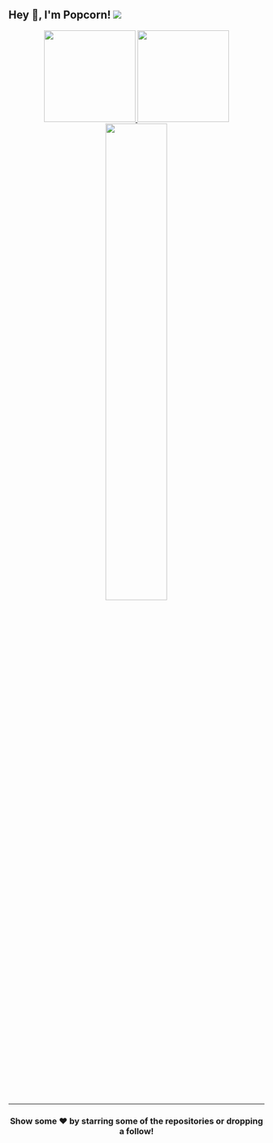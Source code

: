 
## Hey 👋, I'm Popcorn! ![](https://komarev.com/ghpvc/?username=Popcorn371&label=Views&color=lightgrey&style=flat)

<p align="center">
<a href="https://github.com/PopcornTheDev">
  <img height="180em" src="https://github-readme-stats.vercel.app/api?username=PopcornTheDev&show_icons=true&title_color=5865F2&icon_color=5865F2&text_color=FFFFFF&bg_color=171B23&include_all_commits=true&count_private=true"/>
  <img height="180em" src="https://github-readme-stats.vercel.app/api/top-langs/?username=PopcornTheDev&layout=compact&langs_count=8&title_color=5865F2&icon_color=5865F2&text_color=FFFFFF&bg_color=171B23"/>
  <img width="49%" src="https://github-readme-streak-stats.herokuapp.com/?user=PopcornTheDev&fire=5865F2&fire=5865F2&currStreakNum=ffffff&sideLabels=5865F2&currStreakLabel=5865F2&stroke=5865F2&sideNums=ffffff&dates=ffffff&border=ffffff&text_color=FFFFFF&background=171B23" /></a>
</a>
</p>
 


---

<h3 align=center>Show some ❤️ by starring some of the repositories or dropping a follow!</h3>
